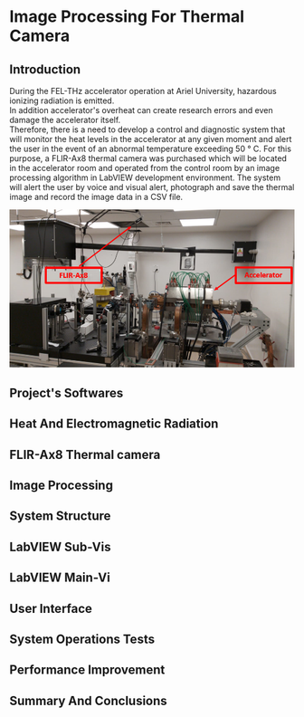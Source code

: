 # Image Processing For Thermal Camera

## Introduction

During the FEL-THz accelerator operation at Ariel University, hazardous ionizing radiation is emitted.<br />
In addition accelerator's overheat can create research errors and even damage the accelerator itself.<br />
Therefore, there is a need to develop a control and diagnostic system that will monitor the heat levels in the accelerator at any given moment and alert the user in the event of an abnormal temperature exceeding 50 ° C. For this purpose, a FLIR-Ax8 thermal camera was purchased which will be located in the accelerator room and operated from the control room by an image processing algorithm in LabVIEW development environment. The system will alert the user by voice and visual alert, photograph and save the thermal image and record the image data in a CSV file.

<p align="center">
  <img src="https://github.com/matanelg/Thermal-Camera-Image-Processing/blob/master/images/acc.png">
</p>


## Project's Softwares

## Heat And Electromagnetic Radiation

## FLIR-Ax8 Thermal camera

## Image Processing

## System Structure

## LabVIEW Sub-Vis

## LabVIEW Main-Vi

## User Interface

## System Operations Tests

## Performance Improvement

## Summary And Conclusions







